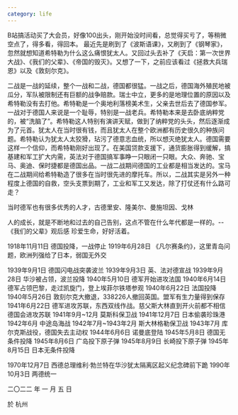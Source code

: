 ```yaml
---
category: life
---
```


B站搞活动买了大会员，好像100出头，刚开始没时间看，总觉得买亏了，等稍微空点了，得多看，得回本。
最近先是刷到了《波斯语课》，又刷到了《钢琴家》，忽然就想知道希特勒为什么这么痛恨犹太人。又回过头去补了《天启：第一次世界大战》、《我们的父辈》、《帝国的毁灭》。又想了一下，之前应该看过《拯救大兵瑞恩》以及《敦刻尔克》。

二战是一战的延续，整个一战和二战，德国都很猛。一战之后，德国海外殖民地被瓜分，军队被限制还有巨额的战争赔款。瑞士中立，更多的是地理位置的原因以及希特勒没有去打他。希特勒是一个奥地利落榜美术生，父亲去世后去了德国参军。一战对于德国人来说是一个耻辱，特别是一战老兵。希特勒本来是去卧底纳粹党的，被“洗脑了”。希特勒这人特别有演讲天赋，做到了纳粹党的头头，然后逐渐成为了元首。犹太人在当时很有钱，而且犹太人在整个欧洲都有历史很久的种族问题。希特勒认为犹太人太狡猾，玷污了德意志血统，所以想灭绝犹太人。德国需要这样一个信仰，而希特勒刚好出现了。在美国贷款支援下，通货膨胀得到缓解，搞基建和军工扩大内需，英法对于德国搞军事睁一只眼闭一只眼。大众、奔驰、宝马、奥迪、保时捷都是德国出品。一战二战期间德国的工业都是相当发达的。宝马在二战期间给希特勒造了很多在当时很先进的摩托车。所以，二战其实是另外一种程度上德国的自救，空头支票到期了，工业和军工又发达，除了打仗还有什么路可走？

当时德军也有很多优秀的人才，古德里安、隆美尔、曼施坦因、戈林

人的成长，就是不断地和过去的自己告别，这点不管在什么年代都是一样的。--《我们的父辈》观后感
珍爱生命，好好活着。

1918年11月11日   德国投降，一战停止
1919年6月28日   《凡尔赛条约》，这里青岛问题，欧洲列强给了日本，弱国无外交

1939年9月1日          德国闪电战突袭波兰
1939年9月3日          英、法对德宣战
1939年9月28日         华沙被占领，波兰投降
1940年5月10日         德军开始进攻法国
1940年6月14日         德军占领巴黎，走过凯旋门，登上埃菲尔铁塔参观
1940年6月22日         法国投降
1940年5月26日         敦刻尔克大撤退，338226人撤回英国。盟军有生力量得到保存
1941年6月22日         德军进攻苏联，东西双线作战。慈父斯大林直到开火前都不相信德国会进攻苏联
1941年9月~12月        莫斯科保卫战
1941年12月7日         日本偷袭珍珠港
1942年6月             中途岛海战
1942年7月~1943年2月    斯大林格勒保卫战
1943年7月             库尔克斯战役，德国失去主动权
1944年6月6日          诺曼底登陆
1945年5月8日          德国无条件投降
1945年8月6日          广岛投下原子弹
1945年8月9日          长崎投下原子弹
1945年8月15日         日本无条件投降

1970年12月7日         西德总理维利·勃兰特在华沙犹太隔离区起义纪念碑前下跪
1990年10月3日         两德统一

二〇二二 年 一 月 五 日

於 杭州